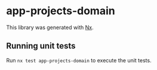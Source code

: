 # app-projects-domain

This library was generated with [Nx](https://nx.dev).

## Running unit tests

Run `nx test app-projects-domain` to execute the unit tests.
